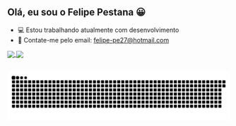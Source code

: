 ## Olá, eu sou o Felipe Pestana 😀

- 💻 Estou trabalhando atualmente com desenvolvimento
- 📩 Contate-me pelo email: felipe-pe27@hotmail.com

 <div style="display: inline_block">
 <a href="https://github.com/felipepestana18">
   <img align="center" height="150" src="https://github-readme-stats.vercel.app/api?username=felipepestana18&show_icons=true&theme=dracula&include_all_commits=true&count_private=true"/>
   
   <img align="center" height="150" src="https://github-readme-stats.vercel.app/api/top-langs/?username=felipepestana18&layout=compact&langs_count=7&theme=dracula"/>
  </a> 
</div>
 
<br>

  
   ![Snake animation](https://github.com/felipepestana18/felipepestana18/blob/output/github-contribution-grid-snake.svg)


<!-- 
- 😄 Pronouns: ...
 -⚡ Fun fact: ...
- 👯 I’m looking to collaborate on ...
- 🤔 I’m looking for help with ...
-->
